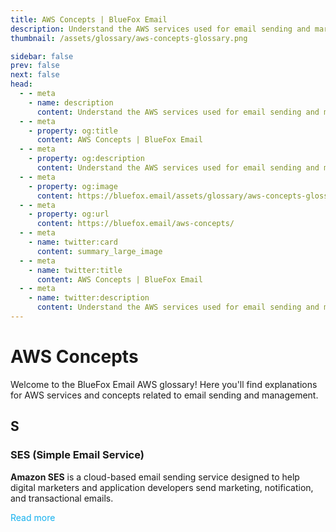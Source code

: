 ```yaml
---
title: AWS Concepts | BlueFox Email
description: Understand the AWS services used for email sending and marketing.
thumbnail: /assets/glossary/aws-concepts-glossary.png

sidebar: false
prev: false
next: false
head:
  - - meta
    - name: description
      content: Understand the AWS services used for email sending and marketing.
  - - meta
    - property: og:title
      content: AWS Concepts | BlueFox Email
  - - meta
    - property: og:description
      content: Understand the AWS services used for email sending and marketing.
  - - meta
    - property: og:image
      content: https://bluefox.email/assets/glossary/aws-concepts-glossary.png
  - - meta
    - property: og:url
      content: https://bluefox.email/aws-concepts/
  - - meta
    - name: twitter:card
      content: summary_large_image
  - - meta
    - name: twitter:title
      content: AWS Concepts | BlueFox Email
  - - meta
    - name: twitter:description
      content: Understand the AWS services used for email sending and marketing.
---
```


# AWS Concepts

Welcome to the BlueFox Email AWS glossary! Here you'll find explanations for AWS services and concepts related to email sending and management.

## S

### SES (Simple Email Service)

**Amazon SES** is a cloud-based email sending service designed to help digital marketers and application developers send marketing, notification, and transactional emails.

[Read more](/aws-concepts/aws-ses)

<style>
a[href^="/aws-concepts/"] {
  color: #13B0EE;
  text-decoration: none;
}

a[href^="/aws-concepts/"]:hover {
  text-decoration: underline;
  opacity: 0.9;
}
</style>
